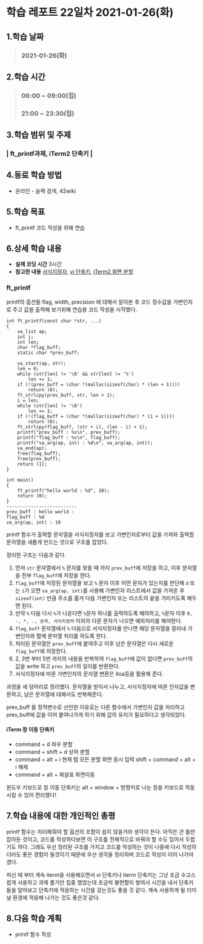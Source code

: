 # 학습 레포트 22일차 2021-01-26(화)
## 1.학습 날짜
> ### 2021-01-26(화)
## 2.학습 시간
> ### 06:00 ~ 09:00(집)
> ### 21:00 ~ 23:30(집)
## 3.학습 범위 및 주제
### | ft_printf과제, iTerm2 단축키 |
## 4.동료 학습 방법
- 온라인 - 슬랙 검색, 42wiki
## 5.학습 목표
- ft_printf 코드 작성을 위해 연습
## 6.상세 학습 내용
- **실제 코딩 시간** 3시간
- **참고한 내용** [서식지정자](https://dojang.io/mod/page/view.php?id=736), [vi 단축키](http://www.webhtm.net/vim/function_list_main.htm), [iTerm2 화면 분할](https://huzz.tistory.com/26)

### ft_printf
printf의 옵션들 flag, width, precision 에 대해서 알아본 후 코드 정수값을 가변인자로 주고 값을 출력해 보기위해 연습용 코드 작성을 시작했다.

```
int ft_printf(const char *str, ...)
{
    va_list ap;
    int i;
    int len;
    char *flag_buff;
    static char *prev_buff;
    
    va_start(ap, str);
    len = 0;
    while (str[len] != '\0' && str[len] != '%')
        len += 1;
    if (!(prev_buff = (char *)malloc(sizeof(char) * (len + 1))))
        return (0);
    ft_strlcpy(prev_buff, str, len + 1);
    i = len;
    while (str[len] != '\0')
        len += 1;
    if (!(flag_buff = (char *)malloc(sizeof(char) * (i + 1))))
        return (0);
    ft_strlcpy(flag_buff, (str + i), (len - i) + 1);
    printf("prev_buff : %s\n", prev_buff);
    printf("flag_buff : %s\n", flag_buff);
    printf("va_arg(ap, int) : %d\n", va_arg(ap, int));
    va_end(ap);
    free(flag_buff);
    free(prev_buff);
    return (1);
}

int main()
{
    ft_printf("hello world : %d", 10);
    return (0);
}
--------------------------
prev_buff : hello world : 
flag_buff : %d
va_arg(ap, int) : 10
```
printf 함수가 출력할 문자열을 서식지정자를 보고 가변인자로부터 값을 가져와 출력할 문자열을 새롭게 만드는 것으로 구조를 잡았다.

정리한 구조는 다음과 같다.
1. 먼저 `str` 문자열에서 `%` 문자를 찾을 때 까지 `prev_buff`에 저장을 하고, 이후 문자열을 전부 `flag_buff`에 저장을 한다.
2. `flag_buff`에 저장된 문자열을 보고 `%` 문자 이후 어떤 문자가 있는지를 판단해 `d` 또는 `i`가 오면 `va_arg(ap, int)`를 사용해 가변인자 리스트에서 값을 가져온 후 `sizeof(int)` 만큼 주소를 옮겨 다음 가변인자 또는 리스트의 끝을 가리키도록 해두면 된다.
3. 만약 `%` 다음 다시 `%`가 나온다면 `%`문자 하나를 출력하도록 해야하고, `%`문자 이후 `0, -, *, ., 숫자, 서식지정자` 이외의 다른 문자가 나오면 예외처리를 해야한다.
4. `flag_buff` 문자열에서 `%` 다음으로 서식지정자를 만나면 해당 문자열을 잘라내 가변인자와 함께 문자열 처리를 하도록 한다.
5. 처리된 문자열은 `prev_buff`에 붙여주고 이후 남은 문자열은 다시 새로운 `flag_buff`에 저장한다.
6. 2, 3번 부터 5번 까지의 내용을 반복하여 `flag_buff`에 값이 없다면 `prev_buff`의 값을 write 하고 `prev_buff`의 길이를 반환한다.
7. 서식지정자에 따른 가변인자의 문자열 변환은 itoa등을 활용해 준다.

과정을 세 덩어리로 정리했다. 문자열을 받아서 나누고, 서식지정자에 따른 인자값을 변환하고, 남은 문자열에 대해서도 반복해준다.

prev_buff 를 정적변수로 선언한 이유로는 다른 함수에서 가변인자 값을 처리하고 prev_buff에 값을 이어 붙여나가게 하기 위해 값의 유지가 필요하다고 생각되었다.

#### iTerm 창 이동 단축키
- command + d             좌우 분할
- command + shift + d     상하 분할
- command + alt + i       현재 탭 모든 분할 화면 동시 입력
                          shift + command + alt + i 해제
- command + alt + 화살표   화면이동

윈도우 키보드로 창 이동 단축키는 alt + window + 방향키로 나눈 창을 키보드로 작동시킬 수 있어 편리했다!

## 7.학습 내용에 대한 개인적인 총평
printf 함수는 처리해줘야 할 옵션의 조합이 쉽지 않을거라 생각이 든다. 아직은 큰 틀만 잡아둔 것이고, 코드를 작성하다보면 이 구조를 전체적으로 바꿔야 할 수도 있어서 두렵기도 하다. 그래도 우선 정리된 구조를 가지고 코드를 작성하는 것이 나중에 다시 작성하더라도 좋은 경험이 될것이기 때문에 우선 생각을 정리하며 코드로 작성이 이어 나가야겠다.

피신 때 부터 계속 iterm을 사용해오면서 vi 단축키나 iterm 단축키는 그냥 조금 수고스럽게 사용하고 과제 풀기만 집중 했었는데 조금씩 불편함이 쌓여서 시간을 내서 단축키들을 알아보고 단축키에 적응하는 시간을 갖는것도 좋을 것 같다. 계속 사용하게 될 터미널 환경에 적응해 나가는 것도 좋은것 같다.

## 8.다음 학습 계획
- printf 함수 작성